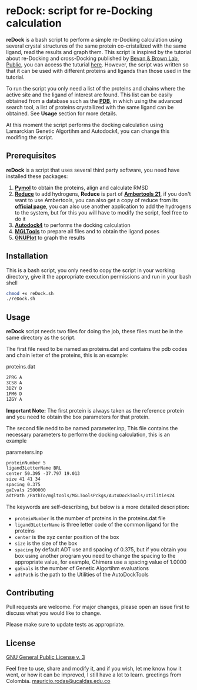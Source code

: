 # reDock: script for re-Docking calculation
**reDock** is a bash script to perform a simple re-Docking calculation using several crystal structures of the same protein co-cristalized with the same ligand, read the results and graph them. This script is inspired by the tutorial about re-Docking and cross-Docking published by [Bevan & Brown Lab, Public](https://osf.io/82n73/), you can access the tuturial [here](https://osf.io/82n73/wiki/Docking%2C%20Re-docking%2C%20and%20Cross%20Docking/). However, the script was written so that it can be used with different proteins and ligands than those used in the tutorial.

To run the script you only need a list of the proteins and chains where the active site and the ligand of interest are found. This list can be easily obtained from a database such as the **[PDB](https://www.rcsb.org/)**, in which using the advanced search tool, a list of proteins crystallized with the same ligand can be obtained. See **Usage** section for more details.

At this moment the script performs the docking calculation using Lamarckian Genetic Algortihm and Autodock4, you can change this modifing the script.

## Prerequisites

**reDock** is a script that uses several third party software, you need have installed these packages:

1. **[Pymol](https://pymol.org/2/)** to obtain the proteins, align and calculate RMSD
2. **[Reduce](https://ambermd.org/AmberTools.php)** to add hydrogens, **Reduce** is part of **[Ambertools 21](https://ambermd.org/AmberTools.php)**, if you don't want to use Ambertools, you can also get a copy of reduce from its **[official page](http://kinemage.biochem.duke.edu/software/reduce.php)**, you can also use another application to add the hydrogens to the system, but for this you will have to modify the script, feel free to do it
3. **[Autodock4](http://autodock.scripps.edu/)** to performs the docking calculation
4. **[MGLTools](https://ccsb.scripps.edu/mgltools/downloads/)** to prepare all files and to obtain the ligand poses
4. **[GNUPlot](http://www.gnuplot.info/)** to graph the results

## Installation
This is a bash script, you only need to copy the script in your working directory, give it the appropriate execution permissions and run in your bash shell

```bash
chmod +x reDock.sh
./reDock.sh
```

## Usage
**reDock** script needs two files for doing the job, these files must be in the same directory as the script.

The first file need to be named as proteins.dat and contains the pdb codes and chain letter of the proteins, this is an example:

<p class="codeblock-label">proteins.dat</p>

```markdown
2PRG A
3CS8 A
3DZY D
1FM6 D
1ZGY A
```

**Important Note:** The first protein is always taken as the reference protein and you need to obtain the box parameters for that protein.

The second file nedd to be named parameter.inp, This file contains the necessary parameters to perform the docking calculation, this is an example

<p class="codeblock-label">parameters.inp</p>

```markdown
proteinNumber 5
ligand3LetterName BRL
center 50.395 -37.797 19.013
size 41 41 34
spacing 0.375
gaEvals 2500000
adtPath /PathTo/mgltools/MGLToolsPckgs/AutoDockTools/Utilities24
```

The keywords are self-describing, but below is a more detailed description:

- ```proteinNumber``` is the number of proteins in the proteins.dat file
- ```ligand3LetterName``` is three letter code of the common ligand for the proteins
- ```center``` is the xyz center position of the box
- ```size``` is the size of the box
- ```spacing``` by default ADT use and spacing of 0.375, but if you obtain you box using another program you need to change the spacing to the appropriate value, for example, Chimera use a spacing value of 1.0000
- ```gaEvals``` is the number of Genetic Algortihm evaluations
- ```adtPath``` is the path to the Utilities of the AutoDockTools

## Contributing
Pull requests are welcome. For major changes, please open an issue first to discuss what you would like to change.

Please make sure to update tests as appropriate.

## License
[GNU General Public License v. 3](https://www.gnu.org/licenses/gpl-3.0.html)

Feel free to use, share and modify it, and if you wish, let me know how it went, or how it can be improved, I still have a lot to learn. greetings from Colombia. [mauricio.rodas@ucaldas.edu.co](mauricio.rodas@ucaldas.edu.co)
